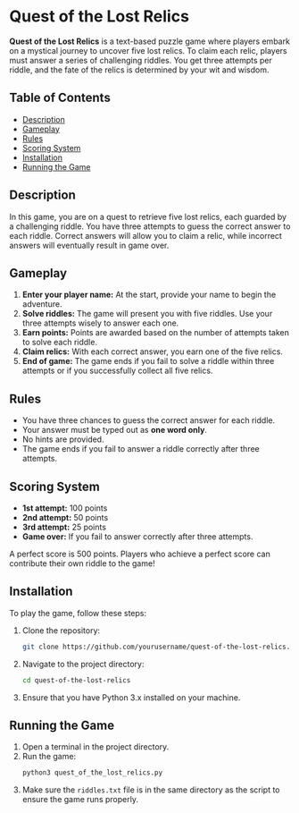 # Quest of the Lost Relics

**Quest of the Lost Relics** is a text-based puzzle game where players embark on a mystical journey to uncover five lost relics. To claim each relic, players must answer a series of challenging riddles. You get three attempts per riddle, and the fate of the relics is determined by your wit and wisdom.

## Table of Contents

- [Description](#description)
- [Gameplay](#gameplay)
- [Rules](#rules)
- [Scoring System](#scoring-system)
- [Installation](#installation)
- [Running the Game](#running-the-game)

## Description

In this game, you are on a quest to retrieve five lost relics, each guarded by a challenging riddle. You have three attempts to guess the correct answer to each riddle. Correct answers will allow you to claim a relic, while incorrect answers will eventually result in game over.

## Gameplay

1. **Enter your player name:** At the start, provide your name to begin the adventure.
2. **Solve riddles:** The game will present you with five riddles. Use your three attempts wisely to answer each one.
3. **Earn points:** Points are awarded based on the number of attempts taken to solve each riddle.
4. **Claim relics:** With each correct answer, you earn one of the five relics.
5. **End of game:** The game ends if you fail to solve a riddle within three attempts or if you successfully collect all five relics.

## Rules

- You have three chances to guess the correct answer for each riddle.
- Your answer must be typed out as **one word only**.
- No hints are provided.
- The game ends if you fail to answer a riddle correctly after three attempts.

## Scoring System

- **1st attempt:** 100 points
- **2nd attempt:** 50 points
- **3rd attempt:** 25 points
- **Game over:** If you fail to answer correctly after three attempts.

A perfect score is 500 points. Players who achieve a perfect score can contribute their own riddle to the game!

## Installation

To play the game, follow these steps:

1. Clone the repository:
    ```bash
    git clone https://github.com/yourusername/quest-of-the-lost-relics.git
    ```

2. Navigate to the project directory:
    ```bash
    cd quest-of-the-lost-relics
    ```

3. Ensure that you have Python 3.x installed on your machine.

## Running the Game

1. Open a terminal in the project directory.
2. Run the game:
    ```bash
    python3 quest_of_the_lost_relics.py
    ```
3. Make sure the `riddles.txt` file is in the same directory as the script to ensure the game runs properly.


